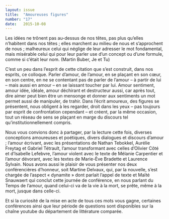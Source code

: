 ```yaml
---
layout: issue
title:  "Amoureuses figures"
number: "17"
date:   2015-10-08
---
```

Les idées ne trônent pas au-dessus de nos têtes, pas plus qu’elles n’habitent dans nos têtes ; elles marchent au milieu de nous et s’approchent de nous ; malheureux celui qui néglige de leur adresser le mot fondamental, mais misérable celui qui pour leur parler use d’un concept ou d’une formule, comme si c’était leur nom. (Martin Buber, Je et Tu)

C’est un peu dans l’esprit de cette citation que s’est construit, dans nos esprits, ce colloque. Parler d’amour, de l’amour, en se plaçant en son cœur, en son centre, en ne se contentant pas de parler de l’amour – à partir de lui – mais aussi en amour – en se laissant toucher par lui. Amour sentiment, amour idée, idéale, amour déchirant et destructeur aussi, car après tout, dire aimer peut bien être un mensonge et donner aux sentiments un mot permet aussi de manipuler, de trahir. Dans l’écrit amoureux, des figures se présentent, nous obligent à les regarder, droit dans les yeux – pas toujours par esprit de confrontation cependant – et créent, par la même occasion, tout un réseau de sens se plaçant en marge du discours tel qu’institutionnellement compris.

Nous vous convions donc à partager, par la lecture cette fois, diverses conceptions amoureuses et poétiques, divers dialogues et discours d’amour ; l’amour écrivant, avec les présentations de Nathan Tebokkel, Aurélie Freytag et Gabriel Tétrault, l’amour transformant avec celles d’Olivier Côté et d’Isabelle Lefebvre, l’amour violent avec le texte de Mélanie Carpentier et l’amour dévorant, avec les textes de Marie-Ève Bradette et Laurence Sylvain. Nous avons aussi le plaisir de vous présenter nos deux conférencières d’honneur, soit Martine Delvaux, qui, par la nouvelle, s’est chargée de l’aspect « dynamite » dont parlait l’appel de texte et Maïté Snauwaert qui conclut cette journée de conférence, en nous parlant du Temps de l’amour, quand celui-ci va de la vie à la mort, se prête, même à la mort, jusque dans celle-ci.

Et si la curiosité de la mise en acte de tous ces mots vous gagne, certaines conférences ainsi que leur période de questions sont disponibles sur la chaîne youtube du département de littérature comparée.
